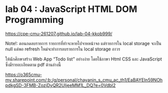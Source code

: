 # lab 04 : JavaScript HTML DOM Programming 

 https://cpe-cmu-261207.github.io/lab-04-kkob999/

Note!: ตอนกดลบรายการ รายการที่ทำจะหายไปจาหหน้าจอ แต่รายการใน local storage จะเป็น null แต่พอ refresh ใหม่จะทำการลบรายการใน local storage ถาวร 


ให้นักศึกษาสร้าง Web App “Todo list” อย่างง่าย โดยใช้ภาษา Html CSS และ JavaScript ซึ่งมีรายละเอียดตาม pdf ด้านล่างนี้

https://o365cmu-my.sharepoint.com/:b:/g/personal/chayanin_s_cmu_ac_th1/EaBAYEIn59NOhpdkgSD-3FMB-ZozjDyQR2UIjeeMM1L_DQ?e=0Vdbl2
